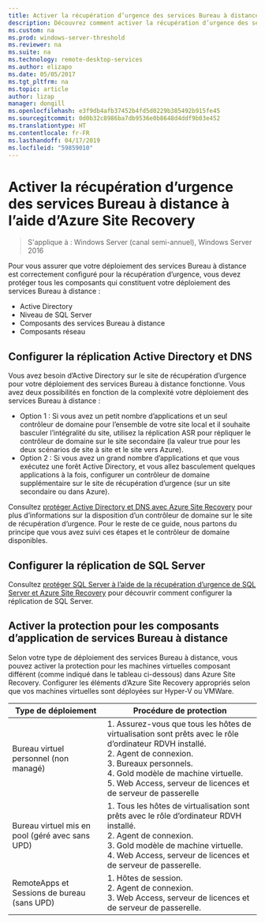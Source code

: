 ```yaml
---
title: Activer la récupération d’urgence des services Bureau à distance à l’aide d’Azure Site Recovery
description: Découvrez comment activer la récupération d’urgence des services Bureau à distance à l’aide d’Azure Site Recovery.
ms.custom: na
ms.prod: windows-server-threshold
ms.reviewer: na
ms.suite: na
ms.technology: remote-desktop-services
ms.author: elizapo
ms.date: 05/05/2017
ms.tgt_pltfrm: na
ms.topic: article
author: lizap
manager: dongill
ms.openlocfilehash: e3f9db4afb37452b4fd5d0229b385492b915fe45
ms.sourcegitcommit: 0d0b32c8986ba7db9536e0b8648d4ddf9b03e452
ms.translationtype: HT
ms.contentlocale: fr-FR
ms.lasthandoff: 04/17/2019
ms.locfileid: "59859010"
---
```

# <a name="enable-disaster-recovery-of-rds-using-azure-site-recovery"></a>Activer la récupération d’urgence des services Bureau à distance à l’aide d’Azure Site Recovery

>S'applique à : Windows Server (canal semi-annuel), Windows Server 2016

Pour vous assurer que votre déploiement des services Bureau à distance est correctement configuré pour la récupération d’urgence, vous devez protéger tous les composants qui constituent votre déploiement des services Bureau à distance :

- Active Directory
- Niveau de SQL Server
- Composants des services Bureau à distance
- Composants réseau
 
## <a name="configure-active-directory-and-dns-replication"></a>Configurer la réplication Active Directory et DNS

Vous avez besoin d’Active Directory sur le site de récupération d’urgence pour votre déploiement des services Bureau à distance fonctionne. Vous avez deux possibilités en fonction de la complexité votre déploiement des services Bureau à distance :

- Option 1 : Si vous avez un petit nombre d’applications et un seul contrôleur de domaine pour l’ensemble de votre site local et il souhaite basculer l’intégralité du site, utilisez la réplication ASR pour répliquer le contrôleur de domaine sur le site secondaire (la valeur true pour les deux scénarios de site à site et le site vers Azure).
- Option 2 : Si vous avez un grand nombre d’applications et que vous exécutez une forêt Active Directory, et vous allez basculement quelques applications à la fois, configurer un contrôleur de domaine supplémentaire sur le site de récupération d’urgence (sur un site secondaire ou dans Azure).

Consultez [protéger Active Directory et DNS avec Azure Site Recovery](/azure/site-recovery/site-recovery-active-directory) pour plus d’informations sur la disposition d’un contrôleur de domaine sur le site de récupération d’urgence. Pour le reste de ce guide, nous partons du principe que vous avez suivi ces étapes et le contrôleur de domaine disponibles.

## <a name="set-up-sql-server-replication"></a>Configurer la réplication de SQL Server

Consultez [protéger SQL Server à l’aide de la récupération d’urgence de SQL Server et Azure Site Recovery](/azure/site-recovery/site-recovery-sql) pour découvrir comment configurer la réplication de SQL Server.

## <a name="enable-protection-for-the-rds-application-components"></a>Activer la protection pour les composants d’application de services Bureau à distance

Selon votre type de déploiement des services Bureau à distance, vous pouvez activer la protection pour les machines virtuelles composant différent (comme indiqué dans le tableau ci-dessous) dans Azure Site Recovery. Configurer les éléments d’Azure Site Recovery appropriés selon que vos machines virtuelles sont déployées sur Hyper-V ou VMWare.

| Type de déploiement                              | Procédure de protection                                                                                                                                                                                      |
|----------------------------------------------|-------------------------------------------------------------------------------------------------------------------------------------------------------------------------------------------------------|
| Bureau virtuel personnel (non managé)         |  1. Assurez-vous que tous les hôtes de virtualisation sont prêts avec le rôle d’ordinateur RDVH installé.    </br>2. Agent de connexion.  </br>3. Bureaux personnels. </br>4. Gold modèle de machine virtuelle. </br>5. Web Access, serveur de licences et de serveur de passerelle |
| Bureau virtuel mis en pool (géré avec sans UPD) |  1. Tous les hôtes de virtualisation sont prêts avec le rôle d’ordinateur RDVH installé.  </br>2. Agent de connexion.  </br>3. Gold modèle de machine virtuelle. </br>4. Web Access, serveur de licences et de serveur de passerelle.                                  |
| RemoteApps et Sessions de bureau (sans UPD)     |  1. Hôtes de session.  </br>2. Agent de connexion. </br>3. Web Access, serveur de licences et de serveur de passerelle.                                                                                                          |                                                                                                                                      |

